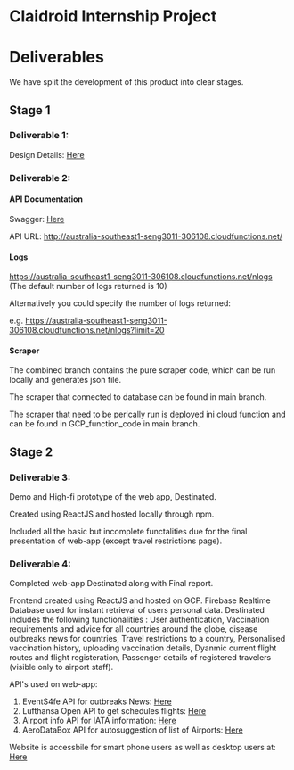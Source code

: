 # Claidroid Internship Project


# Deliverables

We have split the development of this product into clear stages. 

## Stage 1
### Deliverable 1:

Design Details: [Here](https://github.com/17Ayaan28/Claidroid_Internship_Project/blob/main/Reports/DESIGN_DETAILS.pdf)


### Deliverable 2:

#### API Documentation

Swagger: [Here](https://app.swaggerhub.com/apis-docs/z5158415/API-200OK/1.0.0-oas3#/)

API URL: http://australia-southeast1-seng3011-306108.cloudfunctions.net/

#### Logs

https://australia-southeast1-seng3011-306108.cloudfunctions.net/nlogs (The default number of logs returned is 10)

Alternatively you could specify the number of logs returned: 
 
e.g. https://australia-southeast1-seng3011-306108.cloudfunctions.net/nlogs?limit=20

#### Scraper
The combined branch contains the pure scraper code, which can be run locally and generates json file.

The scraper that connected to database can be found in main branch.

The scraper that need to be perically run is deployed ini cloud function and can be found in GCP_function_code in main branch.


## Stage 2
### Deliverable 3:
Demo and High-fi prototype of the web app, Destinated.

Created using ReactJS and hosted locally through npm.

Included all the basic but incomplete functalities due for the final presentation of web-app (except travel restrictions page).

### Deliverable 4:
Completed web-app Destinated along with Final report.

Frontend created using ReactJS and hosted on GCP. Firebase Realtime Database used for instant retrieval of users personal data.
Destinated includes the following functionalities : User authentication, Vaccination requirements and advice for all countries around the globe, disease outbreaks news for countries, Travel restrictions to a country, Personalised vaccination history, uploading vaccination details, Dyanmic current flight routes and flight registeration, Passenger details of registered travelers (visible only to airport staff).

API's used on web-app:
  1. EventS4fe API for outbreaks News: [Here](https://events4fe.herokuapp.com/swagger/)
  2. Lufthansa Open API to get schedules flights: [Here](https://developer.lufthansa.com/docs)
  3. Airport info API for IATA information: [Here](https://rapidapi.com/Active-api/api/airport-info) 
  4. AeroDataBox API for autosuggestion of list of Airports: [Here](https://www.aerodatabox.com/) 

Website is accessbile for smart phone users as well as desktop users at: [Here](https://seng3011-306108.web.app)



